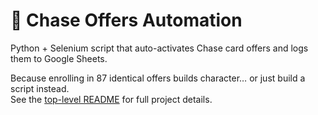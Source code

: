 # 🏦 Chase Offers Automation

Python + Selenium script that auto-activates Chase card offers and logs them to Google Sheets.  

Because enrolling in 87 identical offers builds character… or just build a script instead.  
See the [top-level README](../README.md) for full project details.  
